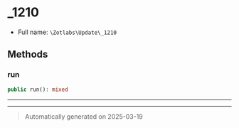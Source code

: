 
# _1210





* Full name: `\Zotlabs\Update\_1210`




## Methods


### run



```php
public run(): mixed
```












***


***
> Automatically generated on 2025-03-19

